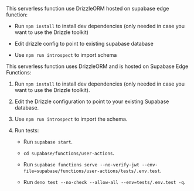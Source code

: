 This serverless function use DrizzleORM hosted on supabase edge function:

- Run `npm install` to install dev dependencies (only needed in case you want to
  use the Drizzle toolkit)

- Edit drizzle config to point to existing supabase database

- Use `npm run introspect` to import schema

This serverless function uses DrizzleORM and is hosted on Supabase Edge
Functions:

1. Run `npm install` to install dev dependencies (only needed in case you want
   to use the Drizzle toolkit).

2. Edit the Drizzle configuration to point to your existing Supabase database.

3. Use `npm run introspect` to import the schema.

4. Run tests:
   - Run `supabase start`.

   - `cd supabase/functions/user-actions`.

   - Run
     `supabase functions serve --no-verify-jwt --env-file=supabase/functions/user-actions/tests/.env.test`.

   - Run `deno test --no-check --allow-all --env=tests/.env.test -q`.
